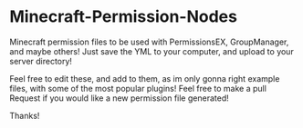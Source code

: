 Minecraft-Permission-Nodes
==========================

Minecraft permission files to be used with PermissionsEX, GroupManager, and maybe others!
Just save the YML to your computer, and upload to your server directory!

Feel free to edit these, and add to them, as im only gonna right example files, with some of the most popular plugins!
Feel free to make a pull Request if you would like a new permission file generated!

Thanks!

